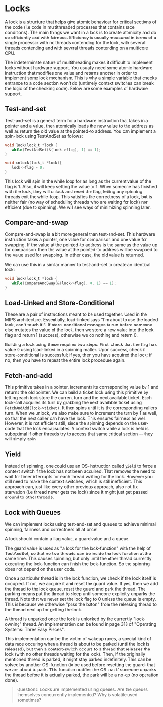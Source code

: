 # Locks
A lock is a structure that helps give atomic behaviour for critical sections of the code (i.e code in multithreaded processes that 
contains race conditions). The main things we want in a lock is to create atomicity and do so efficiently and with fairness. Efficiency 
is usually measured in terms of a single processor with no threads contending for the lock, with several threads contending and with several 
threads contending on a multicore CPU.

The indeterminate nature of multithreading makes it difficult to implement locks without hardware support. You usually need some atomic 
hardware instruction that modifies one value and returns another in order to implement some lock mechanism. This is why a simple variable 
that checks entrance to a code section won't do (untimely context switches can break the logic of the checking code). Below are some 
examples of hardware support.

## Test-and-set
Test-and-set is a general term for a hardware instruction that takes in a pointer and a value, then atomically loads the new value 
to the address as well as return the old value at the pointed-to address. You can implement a spin-lock using TestAndSet as follows:

```C
void lock(lock_t *lock){
   while(TestAndSet(&(lock->flag), 1) == 1);
}

void unlock(lock_t *lock){
   lock->flag = 0;
}
```

This lock will spin in the while loop for as long as the current value of the flag is 1. Also, it will keep setting the value to 1. When 
someone has finished with the lock, they will unlock and reset the flag, letting any spinning threads exit the while-loop. This satisfies 
the correctness of a lock, but is neither fair (no way of scheduling threads who are waiting for lock) nor efficient (due to spinning). 
We will see ways of minimizing spinning later.

## Compare-and-swap
Compare-and-swap is a bit more general than test-and-set. This hardware instruction takes a pointer, one value for comparison and one value
for swapping. If the value at the pointed-to address is the same as the value up for comparison, then the value at the pointed-to address 
will be swapped to the value used for swapping. In either case, the old value is returned.

We can use this in a similar manner to test-and-set to create an identical lock:

```C
void lock(lock_t *lock){
   while(CompareAndSwap(&(lock->flag), 0, 1) == 1);
}
```

## Load-Linked and Store-Conditional
These are a pair of instructions meant to be used together. Used in the MIPS architecture. Essentially, load-linked says "I'm 
about to use the loaded lock, don't touch it!". If store-conditional manages to run before someone else mutates the value of the 
lock, then we store a new value into the lock flag and return 1 (success), otherwise we do nothing and return 0.

Building a lock using these requires two steps: First, check that the flag has value 0 using load-linked in a spinning matter. Upon 
success, check if store-conditional is successful; if yes, then you have acquired the lock; if no, then you have to repeat the entire 
lock procedure again.

## Fetch-and-add
This primitive takes in a pointer, increments its corresponding value by 1 and returns the old pointer. We can build a ticket 
lock using this primitive by letting each lock store the current turn and the next available ticket. Each lock-call acquires its 
turn by grabbing the next available ticket using `FetchAndAdd(lock->ticket)`. It then spins until it is the corresponding callers turn. When we unlock, we also make sure to increment the turn by 1 as well, so that the next caller can have the lock. This ensures fairness 
as well. However, it is not efficient still, since the spinning depends on the user-code that the lock encapsulates. A context switch 
while a lock is held is suboptimal if other threads try to access that same critical section -- they will simply spin.

## Yield
Instead of spinning, one could use an OS-instruction called `yield` to force a context switch if the lock has not been acquired. That 
removes the need to wait for timer interrupts for each thread waiting for the lock. However you still need to make the context switches, 
which is still inefficient. This approach can, just like every other previous approach, also not fix starvation (i.e thread never gets 
the lock) since it might just get passed around to other threads.

## Lock with Queues
We can implement locks using test-and-set and queues to achieve minimal spinning, fairness and correctness all at once! 

A lock should contain a flag value, a guard value and a queue. 

The guard value is used as "a lock for the lock-function" with the help of TestAndSet, so that no two threads can be inside the lock function at the same time. This causes spinning, but only until the other thread currently executing the lock-function can finish the lock-function. So the spinning does not depend on the user code. 

Once a particular thread is in the lock function, we check if the lock itself is occupied. If not, we acquire it and reset the guard value. If yes, then we add the thread to the lock queue, reset the guard and park the thread. The parking means put the thread to sleep until someone explicitly unparks the thread. Note that we never set the lock flag to 0 unless the queue is 
empty. This is because we otherwise "pass the baton" from the releasing thread to the thread next up for getting the lock.

A thread is unparked once the lock is unlocked by the currently "lock-owning" thread. An implementation can be found in page 318 of "Operating Systems: Three Easy Pieces".

This implementation can be the victim of wakeup races, a special kind of data race occuring when a thread is about to be parked (until the lock is released), but then a context-switch occurs to a thread that releases the lock (with no other threads waiting for the lock). Then, if the originally mentioned thread is parked, it might stay parked indefinitely. This can be solved by another OS-function (to be used before resetting the guard) that we are about to park. This function notifies 
the OS that if someone unparks the thread before it is actually parked, the park will be a no-op (no operation done).

> Questions:
> Locks are implemented using queues. Are the queues themselves concurrently implemented?
> Why is volatile used sometimes?
